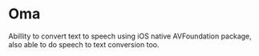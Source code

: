 # Oma

Abillity to convert text to speech using iOS native AVFoundation package, also able to do speech to text conversion too.
